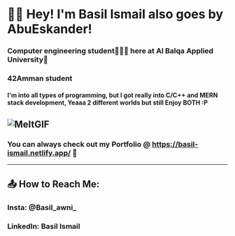 # 👋🏻 Hey! I'm Basil Ismail also goes by AbuEskander!
### Computer engineering student🧑🏻‍💻 here at Al Balqa Applied University🏫
### 42Amman student 
#### I'm into all types of programming, but I got really into C/C++ and MERN stack development, Yeaaa 2 different worlds but still Enjoy BOTH :P
![MeItGIF](https://github.com/AbuEskander/AbuEskander/assets/107148738/df9351df-a780-4926-a513-2cbf9a4e1247)
----
### You can always check out my Portfolio @ https://basil-ismail.netlify.app/ 💖 
----
## 📤 How to Reach Me:
### Insta: @Basil_awni_
### LinkedIn: Basil Ismail

